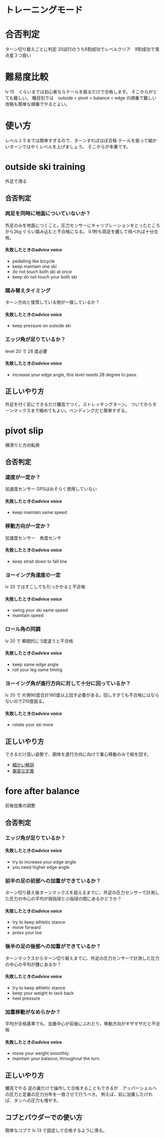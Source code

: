 # トレーニングモード
# 合否判定
ターン切り替えごとに判定
20試行のうち8割成功でレベルクリア　9割成功で満点星３つ扱い
# 難易度比較
lv 15　ぐらいまでは初心者ならテールを振るだけで合格します。
そこからがとても難しい。
種目別では　outside < pivot < balance < edge の順番で難しい
攻略も簡単な順番でやるとよい。

# 使い方
レベル１５までは簡単すぎるので、ターンすればほぼ合格
テールを振って細かいターンではやくレベルを上げましょう。
そこからが本番です。

# outside ski training
外足で滑る
## 合否判定
### 両足を同時に地面についていないか？
外足のみを地面につくこと。圧力センサーにキャリブレーションをとったところから2kg ぐらい踏み込むと不合格になる。
0.1秒も両足を離して飛べれば十分合格。

#### 失敗したときのadvice voice
- pedalling like bicycle
- keep maintain one ski
- do not touch both ski at once
- keep do not touch your both ski

### 踏み替えタイミング
ターン方向と接雪している側が一致しているか？
#### 失敗したときのadvice voice
- keep pressure on outside ski

### エッジ角が足りているか？
level 20 で 28 度必要
#### 失敗したときのadvice voice
- increase your edge angle, this level needs 28 degree to pass.

## 正しいやり方
外足を付く前にできるだけ腰高でつく。ストレッチングターン。
ついてからターンマックスまで縮めてもよい。ベンディングだと簡単すぎる。
# pivot slip
横滑りと方向転換
## 合否判定
### 速度が一定か？
加速度センサー GPSはおそらく使用していない
#### 失敗したときのadvice voice
- keep maintain same speed

### 移動方向が一定か？　
加速度センサー　角度センサ
#### 失敗したときのadvice voice
- keep strait down to fall line

### ヨーイング角速度の一定
lv 20 ではすこしでも引っかかると不合格
#### 失敗したときのadvice voice
- swing your ski same speed
- maintain speed

### ロール角の同調
lv 20 で 瞬間的に 5度違うと不合格
#### 失敗したときのadvice voice
- keep same edge angle
- roll your leg same timing

### ヨーイング角が進行方向に対して十分に回っているか？
lv 20 で 片側90度合計180度以上回す必要がある。回しすぎても不合格にはならないので210度振る。
#### 失敗したときのadvice voice
- rotate your ski more

## 正しいやり方
できるだけ高い姿勢で、胴体を進行方向に向けて重心移動のみで板を回す。
- [細かい解説](https://docs.google.com/document/d/e/2PACX-1vTREbzTJ05E1_VHREdIOGGbHIBciCViv6faJiQ4FMYfYzVOORuKyfoDoPAfPMGU_iPHdTyth47vXHUv/pub)
- [厳密な定義](https://docs.google.com/document/d/e/2PACX-1vTPt6CbOq4XuFlXdj2GuUOa5nttZgnrxlEqlorlQNxuTBWG0d03-sg5XZUX0f8UcrN93CsFU6uiD0Uo/pub)

# fore after balance
前後加重の調整
## 合否判定
### エッジ角が足りているか？
#### 失敗したときのadvice voice
- try to increase your edge angle
- you need higher edge angle

### 前半の足の前部への加重ができているか？
ターン切り替え後ターンマックスを超えるまでに、外足の圧力センサーで計測した圧力の中心の平均が拇指球と小指球の間にあるかどうか？
#### 失敗したときのadvice voice
- try to keep athletic stance
- move forward
- press your toe

### 後半の足の後部への加重ができているか？
ターンマックスからターン切り替えまでに、外足の圧力センサーで計測した圧力の中心の平均が踵にあるか？
#### 失敗したときのadvice voice
- try to keep athletic stance
- keep your weight to tack back
- heel pressure

### 加重移動がなめらかか？
平均が合格基準でも、加重中心が前後にぶれたり、移動方向がギザギザだと不合格
#### 失敗したときのadvice voice
- move your weight smoothly.
- maintain your balance, throughout the turn.

## 正しいやり方
腰高でやる
足の裏だけで操作して合格することもできるが　アッパーシェルへの圧力と足裏の圧力分布を一致させて行うべき。
例えば、前に加重したければ、タンへの圧力も増やす。

## コブとパウダーでの使い方
簡単なコブで lv 13 で固定して合格するように滑る。
